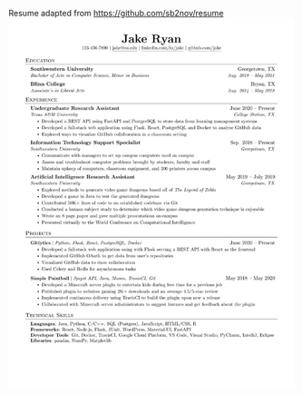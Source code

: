 Resume adapted from https://github.com/sb2nov/resume
![Resume](https://github.com/asultan123/Resume/blob/master/output/page0.jpg)
